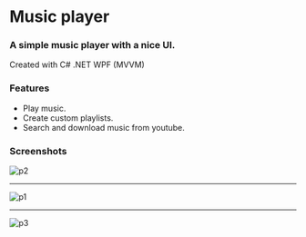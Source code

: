 # Music player

### A simple music player with a nice UI. ###

Created with C# .NET WPF (MVVM)

### Features ###
- Play music.
- Create custom playlists.
- Search and download music from youtube.

### Screenshots ###
![p2](https://user-images.githubusercontent.com/87533517/177018710-399549b2-d254-47f0-a5eb-5ef004f104d5.PNG)
***
![p1](https://user-images.githubusercontent.com/87533517/177018711-db9befae-f59e-44e7-824a-192d510dc4f5.PNG)
***
![p3](https://user-images.githubusercontent.com/87533517/177018712-953880a5-8914-4115-8b5b-250d3eef7272.PNG)
